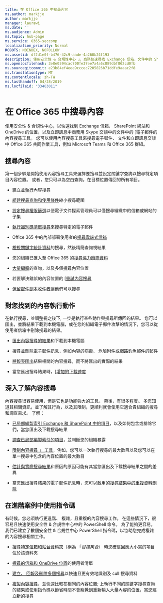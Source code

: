 ```yaml
---
title: 在 Office 365 中搜尋內容
ms.author: markjjo
author: markjjo
manager: laurawi
ms.date: ''
ms.audience: Admin
ms.topic: hub-page
ms.service: O365-seccomp
localization_priority: Normal
ROBOTS: NOINDEX, NOFOLLOW
ms.assetid: df2d1e0f-b476-42c9-aade-4a260b24f193
description: 使用安全性 & 合規性中心 」，商務快速尋找 Exchange 信箱，文件中的 SharePoint 網站和 OneDrive 的位置，並在 Skype 中的立即訊息對話中的電子郵件的內容搜尋電子文件探索工具。
ms.openlocfilehash: 3e8e0594cac700fe37ee7a4a6c889dbf862cd0fb
ms.sourcegitcommit: e23b84ef4eee9cccec7205826b71ddfe9aaac2f8
ms.translationtype: MT
ms.contentlocale: zh-TW
ms.lasthandoff: 04/28/2019
ms.locfileid: "33403011"
---
```

# <a name="search-for-content-in-office-365"></a>在 Office 365 中搜尋內容

使用安全性 & 合規性中心，以快速找到 Exchange 信箱、 SharePoint 網站和 OneDrive 的位置，以及立即訊息中商務用 Skype 交談中的文件中的 [電子郵件的內容搜尋工具。 您可以使用內容搜尋工具來搜尋電子郵件、 文件和立即訊息交談中 Office 365 共同作業工具，例如 Microsoft Teams 和 Office 365 群組。
  
## <a name="search-for-content"></a>搜尋內容

第一個步驟是開始使用內容搜尋工具來選擇要搜尋並設定關鍵字查詢以搜尋特定項目內容位置。 或者，您只可以為空白查詢，在目標位置傳回的所有項目。
  
- [建立並執行](content-search.md)內容搜尋 
    
- [組建搜尋查詢和使用條件](keyword-queries-and-search-conditions.md)縮小搜尋範圍 
    
- [設定搜尋權限篩選](permissions-filtering-for-content-search.md)以便電子文件探索管理員可以僅搜尋組織中的信箱或網站的子集 
    
- [執行識別碼清單搜尋](csv-file-for-an-id-list-content-search.md)來搜尋特定的電子郵件 
    
- Office 365 中的內部部署使用者的[搜尋雲端式信箱](search-cloud-based-mailboxes-for-on-premises-users.md)

- [檢視關鍵字統計資料](view-keyword-statistics-for-content-search.md)的搜尋，然後精簡查詢視結果 
    
- 您的組織已匯入至 Office 365 的[搜尋協力廠商資料](use-content-search-to-search-third-party-data-that-was-imported.md) 
    
- [大量編輯](bulk-edit-content-searches.md)的查詢，以及多個搜尋內容位置 
    
- 若要解決錯誤的內容位置的 [[重試內容搜尋](retry-failed-content-search.md)

- [保留密件副本收件者](https://docs.microsoft.com/exchange/policy-and-compliance/holds/preserve-bcc-recipients-and-group-members)讓他們可以搜尋 


## <a name="perform-actions-on-content-you-find"></a>對您找到的內容執行動作

在執行搜尋，並調整視之後下, 一步是執行某些動作與搜尋所傳回的結果。 您可以匯出，並將結果下載到本機電腦，或在您的組織電子郵件攻擊的情況下，您可以從使用者信箱中刪除搜尋的結果。
  
- [匯出內容搜尋的結果](export-search-results.md)和下載到本機電腦 
    
- [搜尋並刪除電子郵件訊息](search-for-and-delete-messages-in-your-organization.md)，例如內容的病毒、 危險附件或網路釣魚郵件的郵件 
    
- [將報表匯出](export-a-content-search-report.md)結果相關的內容搜尋，而不將匯出的實際的結果 
    
- 當您匯出搜尋結果時，[[增加的下載速度](increase-download-speeds-when-exporting-ediscovery-results.md) 
    
## <a name="learn-more-about-content-search"></a>深入了解內容搜尋

內容搜尋很容易使用，但是它也是功能強大的工具。 幕後，有很多程度。 多您知道其相關資訊，並了解其行為，以及其限制，更順利就會使用它適合貴組織的搜尋和調查需求。 了解：
  
- [已局部編製索引 Exchange 和 SharePoint 中的項目](partially-indexed-items-in-content-search.md)，以及如何包含或排除它們，當您匯出及下載搜尋結果 
    
- [調查已局部編製索引的項目](investigating-partially-indexed-items-in-ediscovery.md)，並判斷您的組織暴露 
    
- [限制內容搜尋 」 工具](limits-for-content-search.md)，例如，您可以一次執行搜尋的最大數目以及您可以在單一搜尋中包含的內容位置的最大數目 
    
- [估計與實際搜尋結果](differences-between-estimated-and-actual-ediscovery-search-results.md)和原因的原因可能有其當您匯出及下載搜尋結果之間的差異 
    
- 當您匯出搜尋結果的電子郵件訊息時，您可以啟用的[搜尋結果中的重複資料刪除](de-duplication-in-ediscovery-search-results.md) 
    
## <a name="use-scripts-for-advanced-scenarios"></a>在進階案例中使用指令碼

有時候，您必須執行更進階、 複雜，且重複的內容搜尋工作。 在這些情況下，很容易且快速使用安全性 & 合規性中心中的 PowerShell 命令。 為了能夠更容易，我們已建立了數個安全性 & 合規性中心 PowerShell 指令碼，以協助您完成複雜的內容搜尋相關工作。
  
- [搜尋特定信箱和站台資料夾](use-content-search-for-targeted-collections.md)（稱為 「*目標集合*） 時您確信回應大小寫的項目位於該資料夾 
    
- [搜尋的信箱和 OneDrive 位置](search-the-mailbox-and-onedrive-for-business-for-a-list-of-users.md)的使用者清單 
    
- [建立、 回報及刪除多個搜尋](create-report-on-and-delete-multiple-content-searches.md)以快速且更有效地識別及 cull 搜尋資料 
    
- [複製內容搜尋](clone-a-content-search.md)，並快速比較在相同的內容位置; 上執行不同的關鍵字搜尋查詢的結果或使用指令碼以節省時間不會察覺到重新輸入大量內容的位置，當您建立新的搜尋 
    


